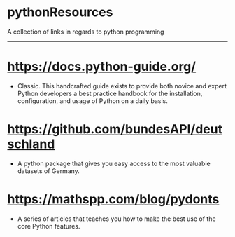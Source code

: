 # pythonResources
A collection of links in regards to python programming

---


# https://docs.python-guide.org/
- Classic. This handcrafted guide exists to provide both novice and expert Python developers a best practice handbook for the installation, configuration, and usage of Python on a daily basis.

# https://github.com/bundesAPI/deutschland
 - A python package that gives you easy access to the most valuable datasets of Germany.

# https://mathspp.com/blog/pydonts
- A series of articles that teaches you how to make the best use of the core Python features. 
